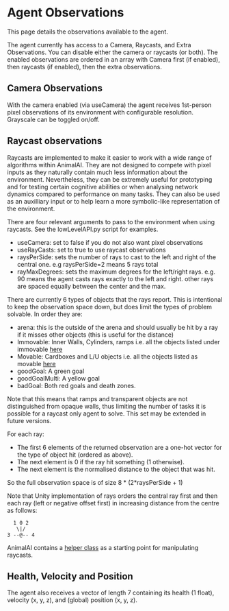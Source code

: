 # Agent Observations

This page details the observations available to the agent.

The agent currently has access to a Camera, Raycasts, and Extra Observations. You can disable either the camera or raycasts (or both). The enabled observations are ordered in an array with Camera first (if enabled), then raycasts (if enabled), then the extra observations.

## Camera Observations

With the camera enabled (via useCamera) the agent receives 1st-person pixel observations of its environment with configurable resolution. Grayscale can be toggled on/off. 

## Raycast observations

Raycasts are implemented to make it easier to work with a wide range of algorithms within AnimalAI. They are not designed to compete with pixel inputs as they naturally contain much less information about the environment. Nevertheless, they can be extremely useful for prototyping and for testing certain cognitive abilities or when analysing network dynamics compared to performance on many tasks. They can also be used as an auxilliary input or to help learn a more symbolic-like representation of the environment.

There are four relevant arguments to pass to the environment when using raycasts. See the lowLevelAPI.py script for examples.
* useCamera: set to false if you do not also want pixel observations
* useRayCasts: set to true to use raycast observations
* raysPerSide: sets the number of rays to cast to the left and right of the central one. e.g raysPerSide=2 means 5 rays total
* rayMaxDegrees: sets the maximum degrees for the left/right rays. e.g. 90 means the agent casts rays exactly to the left and right. other rays are spaced equally between the center and the max.

There are currently 6 types of objects that the rays report. This is intentional to keep the observation space down, but does limit the types of problem solvable. In order they are:
* arena: this is the outside of the arena and should usually be hit by a ray if it misses other objects (this is useful for the distance)
* Immovable: Inner Walls, Cylinders, ramps i.e. all the objects listed under immovable [here](definitionsOfObjects.md)
* Movable: Cardboxes and L/U objects i.e. all the objects listed as movable [here](definitionsOfObjects.md)
* goodGoal: A green goal
* goodGoalMulti: A yellow goal
* badGoal: Both red goals and death zones.

Note that this means that ramps and transparent objects are not distinguished from opaque walls, thus limiting the number of tasks it is possible for a raycast only agent to solve. This set may be extended in future versions.

For each ray:
* The first 6 elements of the returned observation are a one-hot vector for the type of object hit (ordered as above).
* The next element is 0 if the ray hit something (1 otherwise).
* The next element is the normalised distance to the object that was hit.

So the full observation space is of size 8 * (2*raysPerSide + 1)

Note that Unity implementation of rays orders the central ray first and then each ray (left or negative offset first) in increasing distance from the centre as follows:

```
  1 0 2
   \|/
3 --@-- 4
```

AnimalAI contains a [helper class](../animalai/envs/raycastparser.py) as a starting point for manipulating raycasts.

## Health, Velocity and Position

The agent also receives a vector of length 7 containing its health (1 float), velocity (x, y, z), and (global) position (x, y, z).
